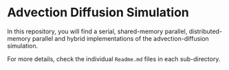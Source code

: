 # Advection Diffusion Simulation

In this repository, you will find a serial, shared-memory parallel, distributed-memory parallel and hybrid implementations of the advection-diffusion simulation.

For more details, check the individual `Readme.md` files in each sub-directory.
